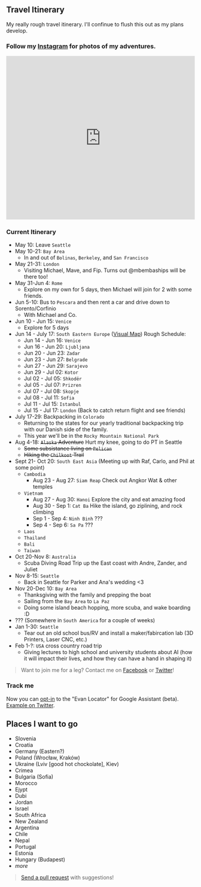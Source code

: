 ## Travel Itinerary
My really rough travel itinerary. I'll confinue to flush this out as my plans develop.  
### Follow my [Instagram](https://www.instagram.com/_evnc/) for photos of my adventures.
<!-- SnapWidget -->
<iframe src="https://snapwidget.com/embed/546880" class="snapwidget-widget" allowTransparency="true" frameborder="0" scrolling="no" style="border:none; overflow:hidden; width:100%; height:62vw; max-height:437px;"></iframe>

### Current Itinerary

- May 10: Leave `Seattle`
- May 10-21: `Bay Area` 
  - In and out of `Bolinas`, `Berkeley`, and `San Francisco`
- May 21-31: `London`
  - Visiting Michael, Mave, and Fip. Turns out @mbembaships will be there too!
- May 31-Jun 4: `Rome`
  - Explore on my own for 5 days, then Michael will join for 2 with some friends.
- Jun 5-10: Bus to `Pescara` and then rent a car and drive down to Sorento/Corfinio
  - With Michael and Co.
- Jun 10 - Jun 15: `Venice`
  - Explore for 5 days
- Jun 14 - July 17: `South Eastern Europe` ([Visual Map](https://uploads.knightlab.com/storymapjs/c2d08865d6bb2ea8c8b3cb92fc1703fd/europe/index.html)) Rough Schedule:
  - Jun 14 - Jun 16: `Venice`
  - Jun 16 - Jun 20: `Ljubljana`
  - Jun 20 - Jun 23: `Zadar`
  - Jun 23 - Jun 27: `Belgrade`
  - Jun 27 - Jun 29: `Sarajevo`
  - Jun 29 - Jul 02: `Kotor`
  - Jul 02 - Jul 05: `Shkodër`
  - Jul 05 - Jul 07: `Prizren`
  - Jul 07 - Jul 08: `Skopje`
  - Jul 08 - Jul 11: `Sofia`
  - Jul 11 - Jul 15: `Istanbul`
  - Jul 15 - Jul 17: `London` (Back to catch return flight and see friends)
- July 17-29: Backpacking in `Colorado`
  - Returning to the states for our yearly traditional backpacking trip with our Danish side of the family.
  - This year we'll be in the `Rocky Mountain National Park`
- Aug 4-18: ~~`Alaska` Adventure~~ Hurt my knee, going to do PT in Seattle
  - ~~Some subsistance living on `Pelican`~~
  - ~~Hiking the `Chilkoot` Trail~~
- Sept 21- Oct 20: `South East Asia` (Meeting up with Raf, Carlo, and Phil at some point)
  - `Cambodia`
    - Aug 23 - Aug 27: `Siam Reap` Check out Angkor Wat & other temples
  - `Vietnam`
    - Aug 27 - Aug 30: `Hanoi` Explore the city and eat amazing food
    - Aug 30 - Sep 1: `Cat Ba` Hike the island, go ziplining, and rock climbing
    - Sep 1 - Sep 4: `Ninh Binh` ???
    - Sep 4 - Sep 6: `Sa Pa` ???
  - `Laos`
  - `Thailand`
  - `Bali`
  - `Taiwan`
- Oct 20-Nov 8: `Australia`
  - Scuba Diving Road Trip up the East coast with Andre, Zander, and Juliet
- Nov 8-15: `Seattle`
  - Back in Seattle for Parker and Ana's wedding <3
- Nov 20-Dec 10: `Bay Area`
  - Thanksgiving with the family and prepping the boat
  - Sailing from the `Bay Area` to `La Paz`
  - Doing some island beach hopping, more scuba, and wake boarding :D
- ??? (Somewhere in `South America` for a couple of weeks)
- Jan 1-30: `Seattle`
   - Tear out an old school bus/RV and install a maker/fabircation lab (3D Printers, Laser CNC, etc.)
- Feb 1-?: `USA` cross country road trip
  - Giving lectures to high school and university students about AI (how it will impact their lives, and how they can have a hand in shaping it)
  
> Want to join me for a leg? Contact me on [Facebook](https://www.facebook.com/evanbtcohen) or [Twitter](https://twitter.com/_evnc)!

### Track me
Now you can [opt-in](https://assistant.google.com/services/a/uid/000000d769c586d6) to the "Evan Locator" for Google Assistant (beta). <a href="https://twitter.com/_evnc/status/997691421170720769?ref_src=twsrc%5Etfw">Example on Twitter</a>. 


## Places I want to go

- Slovenia
- Croatia
- Germany (Eastern?)
- Poland (Wrocław, Kraków)
- Ukraine (Lviv [good hot chockolate], Kiev)
- Crimea
- Bulgaria (Sofia)
- Morocco
- Ejypt
- Dubi
- Jordan
- Israel
- South Africa
- New Zealand
- Argentina
- Chile
- Nepal
- Portugal
- Estonia
- Hungary (Budapest)
- *more*


> [Send a pull request](https://github.com/evancohen/evancohen-io/edit/master/README.md) with suggestions!
